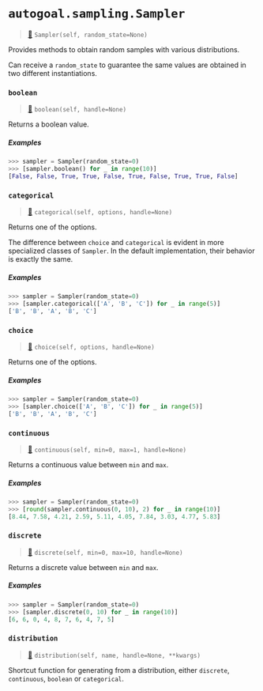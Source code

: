 # `autogoal.sampling.Sampler`

> [📝](https://github.com/autogal/autogoal/blob/master/autogoal/sampling/__init__.py#L13)
> `Sampler(self, random_state=None)`

Provides methods to obtain random samples with various distributions.

Can receive a `random_state` to guarantee the same values are obtained
in two different instantiations.
### `boolean`

> [📝](https://github.com/autogoal/autogoal/blob/master/autogoal/sampling/__init__.py#L79)
> `boolean(self, handle=None)`

Returns a boolean value.

##### Examples

```python
>>> sampler = Sampler(random_state=0)
>>> [sampler.boolean() for _ in range(10)]
[False, False, True, True, False, True, False, True, True, False]

```
### `categorical`

> [📝](https://github.com/autogoal/autogoal/blob/master/autogoal/sampling/__init__.py#L94)
> `categorical(self, options, handle=None)`

Returns one of the options.

The difference between `choice` and `categorical` is evident in more specialized
classes of `Sampler`. In the default implementation, their behavior is exactly the same.

##### Examples

```python
>>> sampler = Sampler(random_state=0)
>>> [sampler.categorical(['A', 'B', 'C']) for _ in range(5)]
['B', 'B', 'A', 'B', 'C']

```
### `choice`

> [📝](https://github.com/autogoal/autogoal/blob/master/autogoal/sampling/__init__.py#L24)
> `choice(self, options, handle=None)`

Returns one of the options.

##### Examples

```python
>>> sampler = Sampler(random_state=0)
>>> [sampler.choice(['A', 'B', 'C']) for _ in range(5)]
['B', 'B', 'A', 'B', 'C']

```
### `continuous`

> [📝](https://github.com/autogoal/autogoal/blob/master/autogoal/sampling/__init__.py#L64)
> `continuous(self, min=0, max=1, handle=None)`

Returns a continuous value between `min` and `max`.

##### Examples

```python
>>> sampler = Sampler(random_state=0)
>>> [round(sampler.continuous(0, 10), 2) for _ in range(10)]
[8.44, 7.58, 4.21, 2.59, 5.11, 4.05, 7.84, 3.03, 4.77, 5.83]

```
### `discrete`

> [📝](https://github.com/autogoal/autogoal/blob/master/autogoal/sampling/__init__.py#L49)
> `discrete(self, min=0, max=10, handle=None)`

Returns a discrete value between `min` and `max`.

##### Examples

```python
>>> sampler = Sampler(random_state=0)
>>> [sampler.discrete(0, 10) for _ in range(10)]
[6, 6, 0, 4, 8, 7, 6, 4, 7, 5]

```
### `distribution`

> [📝](https://github.com/autogoal/autogoal/blob/master/autogoal/sampling/__init__.py#L39)
> `distribution(self, name, handle=None, **kwargs)`

Shortcut function for generating from a distribution,
either `discrete`, `continuous`, `boolean` or `categorical`.
